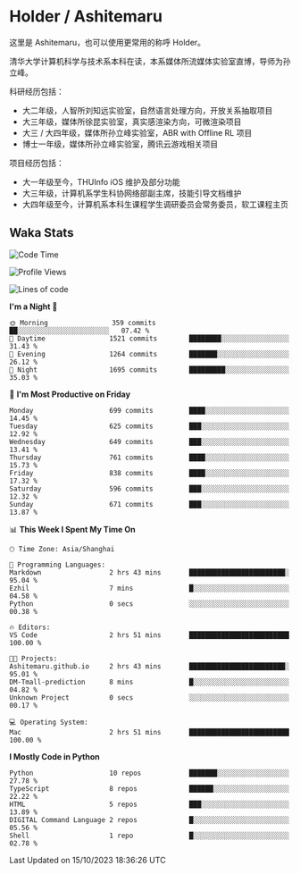# Holder / Ashitemaru

这里是 Ashitemaru，也可以使用更常用的称呼 Holder。

清华大学计算机科学与技术系本科在读，本系媒体所流媒体实验室直博，导师为孙立峰。

科研经历包括：

- 大二年级，人智所刘知远实验室，自然语言处理方向，开放关系抽取项目
- 大三年级，媒体所徐昆实验室，真实感渲染方向，可微渲染项目
- 大三 / 大四年级，媒体所孙立峰实验室，ABR with Offline RL 项目
- 博士一年级，媒体所孙立峰实验室，腾讯云游戏相关项目

项目经历包括：

- 大一年级至今，THUInfo iOS 维护及部分功能
- 大三年级，计算机系学生科协网络部副主席，技能引导文档维护
- 大四年级至今，计算机系本科生课程学生调研委员会常务委员，软工课程主页

## Waka Stats

<!--START_SECTION:waka-->
![Code Time](http://img.shields.io/badge/Code%20Time-1%2C016%20hrs%2021%20mins-blue)

![Profile Views](http://img.shields.io/badge/Profile%20Views-21-blue)

![Lines of code](https://img.shields.io/badge/From%20Hello%20World%20I%27ve%20Written-3.2%20million%20lines%20of%20code-blue)

**I'm a Night 🦉** 

```text
🌞 Morning                359 commits         ██░░░░░░░░░░░░░░░░░░░░░░░   07.42 % 
🌆 Daytime                1521 commits        ████████░░░░░░░░░░░░░░░░░   31.43 % 
🌃 Evening                1264 commits        ███████░░░░░░░░░░░░░░░░░░   26.12 % 
🌙 Night                  1695 commits        █████████░░░░░░░░░░░░░░░░   35.03 % 
```
📅 **I'm Most Productive on Friday** 

```text
Monday                   699 commits         ████░░░░░░░░░░░░░░░░░░░░░   14.45 % 
Tuesday                  625 commits         ███░░░░░░░░░░░░░░░░░░░░░░   12.92 % 
Wednesday                649 commits         ███░░░░░░░░░░░░░░░░░░░░░░   13.41 % 
Thursday                 761 commits         ████░░░░░░░░░░░░░░░░░░░░░   15.73 % 
Friday                   838 commits         ████░░░░░░░░░░░░░░░░░░░░░   17.32 % 
Saturday                 596 commits         ███░░░░░░░░░░░░░░░░░░░░░░   12.32 % 
Sunday                   671 commits         ███░░░░░░░░░░░░░░░░░░░░░░   13.87 % 
```


📊 **This Week I Spent My Time On** 

```text
🕑︎ Time Zone: Asia/Shanghai

💬 Programming Languages: 
Markdown                 2 hrs 43 mins       ████████████████████████░   95.04 % 
Ezhil                    7 mins              █░░░░░░░░░░░░░░░░░░░░░░░░   04.58 % 
Python                   0 secs              ░░░░░░░░░░░░░░░░░░░░░░░░░   00.38 % 

🔥 Editors: 
VS Code                  2 hrs 51 mins       █████████████████████████   100.00 % 

🐱‍💻 Projects: 
Ashitemaru.github.io     2 hrs 43 mins       ████████████████████████░   95.01 % 
DM-Tmall-prediction      8 mins              █░░░░░░░░░░░░░░░░░░░░░░░░   04.82 % 
Unknown Project          0 secs              ░░░░░░░░░░░░░░░░░░░░░░░░░   00.17 % 

💻 Operating System: 
Mac                      2 hrs 51 mins       █████████████████████████   100.00 % 
```

**I Mostly Code in Python** 

```text
Python                   10 repos            ███████░░░░░░░░░░░░░░░░░░   27.78 % 
TypeScript               8 repos             ██████░░░░░░░░░░░░░░░░░░░   22.22 % 
HTML                     5 repos             ███░░░░░░░░░░░░░░░░░░░░░░   13.89 % 
DIGITAL Command Language 2 repos             █░░░░░░░░░░░░░░░░░░░░░░░░   05.56 % 
Shell                    1 repo              █░░░░░░░░░░░░░░░░░░░░░░░░   02.78 % 
```




 Last Updated on 15/10/2023 18:36:26 UTC
<!--END_SECTION:waka-->

<!--
**Ashitemaru/Ashitemaru** is a ✨ _special_ ✨ repository because its `README.md` (this file) appears on your GitHub profile.

Here are some ideas to get you started:

- 🔭 I’m currently working on ...
- 🌱 I’m currently learning ...
- 👯 I’m looking to collaborate on ...
- 🤔 I’m looking for help with ...
- 💬 Ask me about ...
- 📫 How to reach me: ...
- 😄 Pronouns: ...
- ⚡ Fun fact: ...
-->
